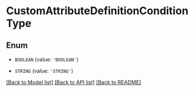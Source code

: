 # CustomAttributeDefinitionConditionType


## Enum

* `BOOLEAN` (value: `'BOOLEAN'`)

* `STRING` (value: `'STRING'`)

[[Back to Model list]](../README.md#documentation-for-models) [[Back to API list]](../README.md#documentation-for-api-endpoints) [[Back to README]](../README.md)


